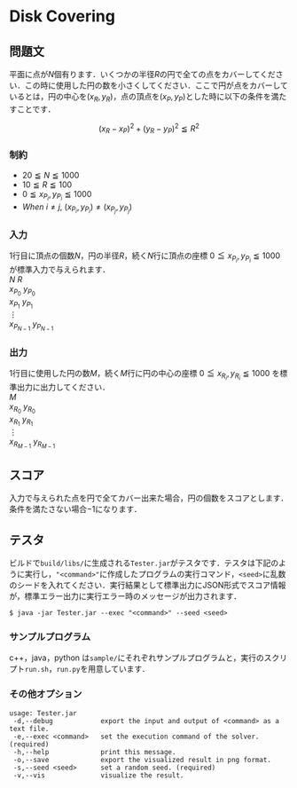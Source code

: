 # Disk Covering

## 問題文
平面に点が$N$個有ります．いくつかの半径$R$の円で全ての点をカバーしてください．この時に使用した円の数を小さくしてください．ここで円が点をカバーしているとは，円の中心を$(x_{R}, y_{R})$，点の頂点を$(x_{P}, y_{P})$とした時に以下の条件を満たすことです．

$$
(x_{R} - x_{P})^2 + (y_{R} - y_{P})^2 \leqq R^2
$$

### 制約
- $20 \leqq N \leqq 1000$
- $10 \leqq R \leqq 100$
- $0 \leqq x_{P_{i}},y_{P_{i}} \leqq 1000$
- $When \ i \neq j,\ (x_{P_{i}}, y_{P_{i}}) \neq (x_{P_{j}}, y_{P_{j}})$

### 入力
$1$行目に頂点の個数$N$，円の半径$R$，続く$N$行に頂点の座標 $0 \leqq x_{P_{i}}, y_{P_{i}} \leqq 1000$ が標準入力で与えられます．  
$N \ R$  
$x_{P_{0}} \ y_{P_{0}}$  
$x_{P_{1}} \ y_{P_{1}}$  
$\vdots$  
$x_{P_{N-1}} \ y_{P_{N-1}}$  

### 出力
$1$行目に使用した円の数$M$，続く$M$行に円の中心の座標 $0 \leqq x_{R_{i}}, y_{R_{i}} \leqq 1000$ を標準出力に出力してください．  
$M$  
$x_{R_{0}} \ y_{R_{0}}$  
$x_{R_{1}} \ y_{R_{1}}$  
$\vdots$  
$x_{R_{M-1}} \ y_{R_{M-1}}$  

## スコア
入力で与えられた点を円で全てカバー出来た場合，円の個数をスコアとします．条件を満たさない場合$-1$になります．


## テスタ
ビルドで`build/libs/`に生成される`Tester.jar`がテスタです．テスタは下記のように実行し，`"<command>"`に作成したプログラムの実行コマンド，`<seed>`に乱数のシードを入れてください．実行結果として標準出力にJSON形式でスコア情報が，標準エラー出力に実行エラー時のメッセージが出力されます．
```
$ java -jar Tester.jar --exec "<command>" --seed <seed>
```
### サンプルプログラム
c++，java，python は`sample/`にそれぞれサンプルプログラムと，実行のスクリプト`run.sh`，`run.py`を用意しています．

### その他オプション
```
usage: Tester.jar
 -d,--debug            export the input and output of <command> as a text file.
 -e,--exec <command>   set the execution command of the solver. (required)
 -h,--help             print this message.
 -o,--save             export the visualized result in png format.
 -s,--seed <seed>      set a random seed. (required)
 -v,--vis              visualize the result.
```

